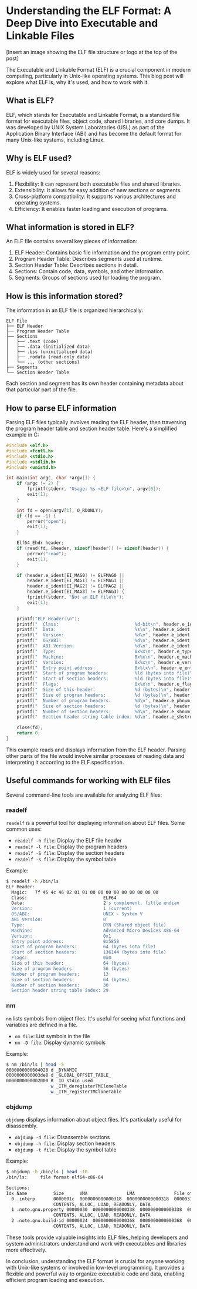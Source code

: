 # Understanding the ELF Format: A Deep Dive into Executable and Linkable Files

[Insert an image showing the ELF file structure or logo at the top of the post]

The Executable and Linkable Format (ELF) is a crucial component in modern computing, particularly in Unix-like operating systems. This blog post will explore what ELF is, why it's used, and how to work with it.

## What is ELF?

ELF, which stands for Executable and Linkable Format, is a standard file format for executable files, object code, shared libraries, and core dumps. It was developed by UNIX System Laboratories (USL) as part of the Application Binary Interface (ABI) and has become the default format for many Unix-like systems, including Linux.

## Why is ELF used?

ELF is widely used for several reasons:

1. Flexibility: It can represent both executable files and shared libraries.
2. Extensibility: It allows for easy addition of new sections or segments.
3. Cross-platform compatibility: It supports various architectures and operating systems.
4. Efficiency: It enables faster loading and execution of programs.

## What information is stored in ELF?

An ELF file contains several key pieces of information:

1. ELF Header: Contains basic file information and the program entry point.
2. Program Header Table: Describes segments used at runtime.
3. Section Header Table: Describes sections in detail.
4. Sections: Contain code, data, symbols, and other information.
5. Segments: Groups of sections used for loading the program.

## How is this information stored?

The information in an ELF file is organized hierarchically:

```
ELF File
├── ELF Header
├── Program Header Table
├── Sections
│   ├── .text (code)
│   ├── .data (initialized data)
│   ├── .bss (uninitialized data)
│   ├── .rodata (read-only data)
│   └── ... (other sections)
├── Segments
└── Section Header Table
```

Each section and segment has its own header containing metadata about that particular part of the file.

## How to parse ELF information

Parsing ELF files typically involves reading the ELF header, then traversing the program header table and section header table. Here's a simplified example in C:

```c
#include <elf.h>
#include <fcntl.h>
#include <stdio.h>
#include <stdlib.h>
#include <unistd.h>

int main(int argc, char *argv[]) {
    if (argc != 2) {
        fprintf(stderr, "Usage: %s <ELF file>\n", argv[0]);
        exit(1);
    }

    int fd = open(argv[1], O_RDONLY);
    if (fd == -1) {
        perror("open");
        exit(1);
    }

    Elf64_Ehdr header;
    if (read(fd, &header, sizeof(header)) != sizeof(header)) {
        perror("read");
        exit(1);
    }

    if (header.e_ident[EI_MAG0] != ELFMAG0 ||
        header.e_ident[EI_MAG1] != ELFMAG1 ||
        header.e_ident[EI_MAG2] != ELFMAG2 ||
        header.e_ident[EI_MAG3] != ELFMAG3) {
        fprintf(stderr, "Not an ELF file\n");
        exit(1);
    }

    printf("ELF Header:\n");
    printf("  Class:                             %d-bit\n", header.e_ident[EI_CLASS] == ELFCLASS64 ? 64 : 32);
    printf("  Data:                              %s\n", header.e_ident[EI_DATA] == ELFDATA2LSB ? "2's complement, little endian" : "2's complement, big endian");
    printf("  Version:                           %d\n", header.e_ident[EI_VERSION]);
    printf("  OS/ABI:                            %d\n", header.e_ident[EI_OSABI]);
    printf("  ABI Version:                       %d\n", header.e_ident[EI_ABIVERSION]);
    printf("  Type:                              0x%x\n", header.e_type);
    printf("  Machine:                           0x%x\n", header.e_machine);
    printf("  Version:                           0x%x\n", header.e_version);
    printf("  Entry point address:               0x%lx\n", header.e_entry);
    printf("  Start of program headers:          %ld (bytes into file)\n", header.e_phoff);
    printf("  Start of section headers:          %ld (bytes into file)\n", header.e_shoff);
    printf("  Flags:                             0x%x\n", header.e_flags);
    printf("  Size of this header:               %d (bytes)\n", header.e_ehsize);
    printf("  Size of program headers:           %d (bytes)\n", header.e_phentsize);
    printf("  Number of program headers:         %d\n", header.e_phnum);
    printf("  Size of section headers:           %d (bytes)\n", header.e_shentsize);
    printf("  Number of section headers:         %d\n", header.e_shnum);
    printf("  Section header string table index: %d\n", header.e_shstrndx);

    close(fd);
    return 0;
}
```

This example reads and displays information from the ELF header. Parsing other parts of the file would involve similar processes of reading data and interpreting it according to the ELF specification.

## Useful commands for working with ELF files

Several command-line tools are available for analyzing ELF files:

### readelf

`readelf` is a powerful tool for displaying information about ELF files. Some common uses:

- `readelf -h file`: Display the ELF file header
- `readelf -l file`: Display the program headers
- `readelf -S file`: Display the section headers
- `readelf -s file`: Display the symbol table

Example:
```bash
$ readelf -h /bin/ls
ELF Header:
  Magic:   7f 45 4c 46 02 01 01 00 00 00 00 00 00 00 00 00 
  Class:                             ELF64
  Data:                              2's complement, little endian
  Version:                           1 (current)
  OS/ABI:                            UNIX - System V
  ABI Version:                       0
  Type:                              DYN (Shared object file)
  Machine:                           Advanced Micro Devices X86-64
  Version:                           0x1
  Entry point address:               0x5850
  Start of program headers:          64 (bytes into file)
  Start of section headers:          136144 (bytes into file)
  Flags:                             0x0
  Size of this header:               64 (bytes)
  Size of program headers:           56 (bytes)
  Number of program headers:         13
  Size of section headers:           64 (bytes)
  Number of section headers:         30
  Section header string table index: 29
```

### nm

`nm` lists symbols from object files. It's useful for seeing what functions and variables are defined in a file.

- `nm file`: List symbols in the file
- `nm -D file`: Display dynamic symbols

Example:
```bash
$ nm /bin/ls | head -5
0000000000004028 d _DYNAMIC
0000000000003de8 d _GLOBAL_OFFSET_TABLE_
0000000000002000 R _IO_stdin_used
                 w _ITM_deregisterTMCloneTable
                 w _ITM_registerTMCloneTable
```

### objdump

`objdump` displays information about object files. It's particularly useful for disassembly.

- `objdump -d file`: Disassemble sections
- `objdump -h file`: Display section headers
- `objdump -t file`: Display the symbol table

Example:
```bash
$ objdump -h /bin/ls | head -10
/bin/ls:     file format elf64-x86-64

Sections:
Idx Name          Size      VMA               LMA               File off  Algn
  0 .interp       0000001c  0000000000000318  0000000000000318  00000318  2**0
                  CONTENTS, ALLOC, LOAD, READONLY, DATA
  1 .note.gnu.property 00000030  0000000000000338  0000000000000338  00000338  2**3
                  CONTENTS, ALLOC, LOAD, READONLY, DATA
  2 .note.gnu.build-id 00000024  0000000000000368  0000000000000368  00000368  2**2
                  CONTENTS, ALLOC, LOAD, READONLY, DATA
```

These tools provide valuable insights into ELF files, helping developers and system administrators understand and work with executables and libraries more effectively.

In conclusion, understanding the ELF format is crucial for anyone working with Unix-like systems or involved in low-level programming. It provides a flexible and powerful way to organize executable code and data, enabling efficient program loading and execution.
